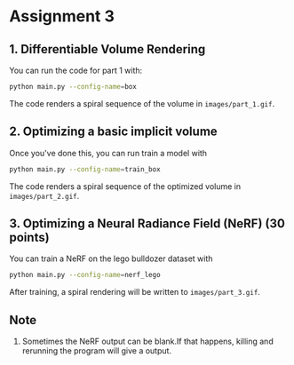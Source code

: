 Assignment 3
===================================




##  1. Differentiable Volume Rendering
You can run the code for part 1 with:

```bash
python main.py --config-name=box
```

The code renders a spiral sequence of the volume in `images/part_1.gif`.

##  2. Optimizing a basic implicit volume


Once you've done this, you can run train a model with

```bash
python main.py --config-name=train_box
```

The code renders a spiral sequence of the optimized volume in `images/part_2.gif`.


##  3. Optimizing a Neural Radiance Field (NeRF) (30 points)

You can train a NeRF on the lego bulldozer dataset with

```bash
python main.py --config-name=nerf_lego
```

After training, a spiral rendering will be written to `images/part_3.gif`.

##  Note

1. Sometimes the NeRF output can be blank.If that happens, killing and rerunning the program will give a output.
